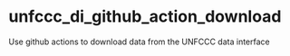 # unfccc_di_github_action_download
Use github actions to download data from the UNFCCC data interface
